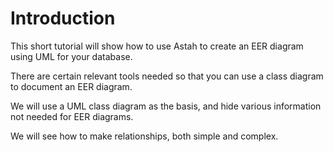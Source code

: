 # Introduction

This short tutorial will show how to use Astah to create an EER diagram using UML for your database. 

There are certain relevant tools needed so that you can use a class diagram to document an EER diagram.

We will use a UML class diagram as the basis, and hide various information not needed for EER diagrams.

We will see how to make relationships, both simple and complex.